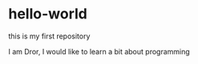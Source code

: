 # hello-world
this is my first repository

I am Dror, I would like to learn a bit about programming
